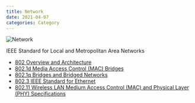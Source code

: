 ```yaml
---
title: Network
date: 2021-04-07
categories: Category
---
```


<script language="javascript">
window.onload = function(){
	document.getElementById("div_manual").style.display="none";
}
</script>

![Network](/images/big-data-network.jpg)

IEEE Standard for Local and Metropolitan Area Networks

<!--more-->

* [802 Overview and Architecture](802)
* [802.1d Media Access Control (MAC) Bridges](802.1d)
* [802.1q Bridges and Bridged Networks](802.1q)
* [802.3 IEEE Standard for Ethernet](802.3)
* [802.11 Wireless LAN Medium Access Control (MAC) and Physical Layer (PHY) Specifications](802.11)
